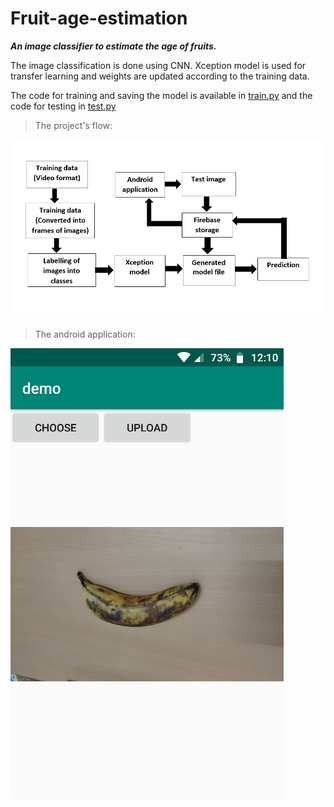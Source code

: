 # Fruit-age-estimation
_**An image classifier to estimate the age of fruits.**_

The image classification is done using CNN. Xception model is used for transfer learning and weights are updated according to the training data.

The code for training and saving the model is available in [train.py](train.py) and the code for testing in [test.py](test.py)

>The project's flow:

![Flow](flow.png)

>The android application:

![Android application](app.png)

